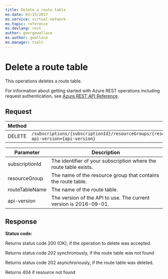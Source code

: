 ```yaml
---
title: Delete a route table
ms.date: 03/15/2017
ms.service: virtual-network
ms.topic: reference
ms.devlang: rest
author: georgewallace
ms.author: gwallace
ms.manager: timlt
---
```

# Delete a route table

This operations deletes a route table.

For information about getting started with Azure REST operations including request authentication, see [Azure REST API Reference](../../index.md).

## Request  

|Method|Request URI|  
|------------|-----------------|  
|DELETE|`/subscriptions/{subscriptionId}/resourceGroups/{resourceGroup}/providers/Microsoft.Network/routeTables/{routeTableName}?api-version={api-version}`|  
  
| Parameter | Description |
| --------- | ----------- |
| subscriptionId | The identifier of your subscription where the route table exists. |
| resourceGroup | The name of the resource group that contains the route table. |
| routeTableName | The name of the route table. |
| api-version | The version of the API to use. The current version is 2016-09-01. | 

## Response  
 **Status code:**  
  
 Returns status code 200 (OK), if the operation to delete was accepted.  
  
 Returns status code 202 synchronously, if the route table was not found  
  
 Returns status code 202 asynchronously, if the route table was deleted.  
  
 Returns 404 if resource not found
